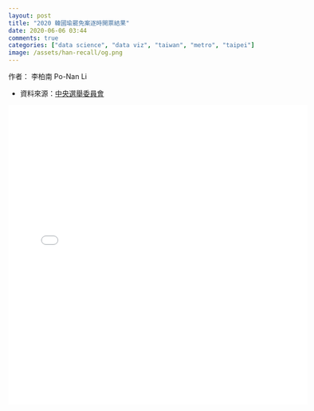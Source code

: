 ```yaml
---
layout: post
title: "2020 韓國瑜罷免案逐時開票結果"
date: 2020-06-06 03:44
comments: true
categories: ["data science", "data viz", "taiwan", "metro", "taipei"]
image: /assets/han-recall/og.png
---
```


<link rel="stylesheet" href="/assets/css/iframe.css">

作者： 李柏南 Po-Nan Li


- 資料來源：[中央選舉委員會](https://recall.2020.nat.gov.tw/)



<iframe frameborder="0" scrolling="no" height="600" width="600" src="/assets/han-recall/han-recall.html"></iframe>
